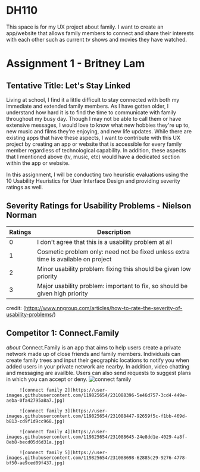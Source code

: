 # DH110
This space is for my UX project about family. 
I want to create an app/website that allows family members to connect and share their interests with each other such as current tv shows and movies they have watched.

# Assignment 1 - Britney Lam 
## Tentative Title: Let's Stay Linked
Living at school, I find it a little difficult to stay connected with both my immediate and extended family members. As I have gotten older, I understand how hard it is to find the time to communicate with family throughout my busy day. Though I may not be able to call them or have extensive messages, I would love to know what new hobbies they're up to, new music and films they're enjoying, and new life updates. While there are existing apps that have these aspects, I want to contribute with this UX project by creating an app or website that is accessible for every family member regardless of technological capability. In addition, these aspects that I mentioned above (tv, music, etc) would have a dedicated section within the app or website.

In this assignment, I will be conducting two heuristic evaluations using the 10 Usability Heuristics for User Interface Design and providing severity ratings as well. 

## Severity Ratings for Usability Problems - Nielson Norman 
| Ratings | Description |
| --| ------------- |
| 0 | I don't agree that this is a usability problem at all  |
| 1 | Cosmetic problem only: need not be fixed unless extra time is available on project  |
| 2 | Minor usability problem: fixing this should be given low priority              |
| 3 | Major usability problem: important to fix, so should be given high priority              |

credit: (https://www.nngroup.com/articles/how-to-rate-the-severity-of-usability-problems/)

## Competitor 1: Connect.Family 
*about*
Connect.Family is an app that aims to help users create a private network made up of close friends and family members. Individuals can create family trees and input their geographic locations to notify you when added users in your private network are nearby. In addition, video chatting and messaging are availble. Users can also send requests to suggest plans in which you can accept or deny. 
         ![connect family](https://user-images.githubusercontent.com/119825654/231088312-552a3f81-cc61-4d7e-aaa6-82348789cf30.jpg)

         ![connect family 2](https://user-images.githubusercontent.com/119825654/231088396-5e46d757-3cd4-449e-aeba-0fa42795a8a7.jpg)

         ![connect family 3](https://user-images.githubusercontent.com/119825654/231088447-92659f5c-f1bb-469d-b813-cd9f1d9cc968.jpg)

         ![connect family 4](https://user-images.githubusercontent.com/119825654/231088645-24e8dd1e-4029-4a8f-8eb8-becd05d6d31a.jpg)

         ![connect family 5](https://user-images.githubusercontent.com/119825654/231088698-62885c29-9276-4778-bf50-ae9ced09f437.jpg)
